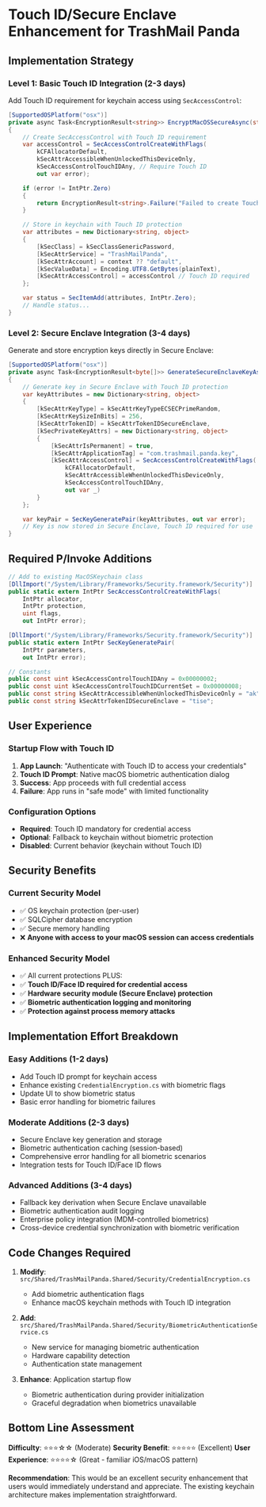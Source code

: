 # Touch ID/Secure Enclave Enhancement for TrashMail Panda

## Implementation Strategy

### Level 1: Basic Touch ID Integration (2-3 days)
Add Touch ID requirement for keychain access using `SecAccessControl`:

```csharp
[SupportedOSPlatform("osx")]
private async Task<EncryptionResult<string>> EncryptMacOSSecureAsync(string plainText, string? context)
{
    // Create SecAccessControl with Touch ID requirement
    var accessControl = SecAccessControlCreateWithFlags(
        kCFAllocatorDefault,
        kSecAttrAccessibleWhenUnlockedThisDeviceOnly,
        kSecAccessControlTouchIDAny, // Require Touch ID
        out var error);

    if (error != IntPtr.Zero)
    {
        return EncryptionResult<string>.Failure("Failed to create Touch ID access control");
    }

    // Store in keychain with Touch ID protection
    var attributes = new Dictionary<string, object>
    {
        [kSecClass] = kSecClassGenericPassword,
        [kSecAttrService] = "TrashMailPanda",
        [kSecAttrAccount] = context ?? "default", 
        [kSecValueData] = Encoding.UTF8.GetBytes(plainText),
        [kSecAttrAccessControl] = accessControl // Touch ID required
    };

    var status = SecItemAdd(attributes, IntPtr.Zero);
    // Handle status...
}
```

### Level 2: Secure Enclave Integration (3-4 days)
Generate and store encryption keys directly in Secure Enclave:

```csharp
[SupportedOSPlatform("osx")]
private async Task<EncryptionResult<byte[]>> GenerateSecureEnclaveKeyAsync()
{
    // Generate key in Secure Enclave with Touch ID protection
    var keyAttributes = new Dictionary<string, object>
    {
        [kSecAttrKeyType] = kSecAttrKeyTypeECSECPrimeRandom,
        [kSecAttrKeySizeInBits] = 256,
        [kSecAttrTokenID] = kSecAttrTokenIDSecureEnclave,
        [kSecPrivateKeyAttrs] = new Dictionary<string, object>
        {
            [kSecAttrIsPermanent] = true,
            [kSecAttrApplicationTag] = "com.trashmail.panda.key",
            [kSecAttrAccessControl] = SecAccessControlCreateWithFlags(
                kCFAllocatorDefault,
                kSecAttrAccessibleWhenUnlockedThisDeviceOnly,
                kSecAccessControlTouchIDAny,
                out var _)
        }
    };

    var keyPair = SecKeyGeneratePair(keyAttributes, out var error);
    // Key is now stored in Secure Enclave, Touch ID required for use
}
```

## Required P/Invoke Additions

```csharp
// Add to existing MacOSKeychain class
[DllImport("/System/Library/Frameworks/Security.framework/Security")]
public static extern IntPtr SecAccessControlCreateWithFlags(
    IntPtr allocator,
    IntPtr protection,
    uint flags,
    out IntPtr error);

[DllImport("/System/Library/Frameworks/Security.framework/Security")]
public static extern IntPtr SecKeyGeneratePair(
    IntPtr parameters,
    out IntPtr error);

// Constants
public const uint kSecAccessControlTouchIDAny = 0x00000002;
public const uint kSecAccessControlTouchIDCurrentSet = 0x00000008;
public const string kSecAttrAccessibleWhenUnlockedThisDeviceOnly = "ak";
public const string kSecAttrTokenIDSecureEnclave = "tise";
```

## User Experience

### Startup Flow with Touch ID
1. **App Launch**: "Authenticate with Touch ID to access your credentials"
2. **Touch ID Prompt**: Native macOS biometric authentication dialog
3. **Success**: App proceeds with full credential access
4. **Failure**: App runs in "safe mode" with limited functionality

### Configuration Options
- **Required**: Touch ID mandatory for credential access
- **Optional**: Fallback to keychain without biometric protection
- **Disabled**: Current behavior (keychain without Touch ID)

## Security Benefits

### Current Security Model
- ✅ OS keychain protection (per-user)
- ✅ SQLCipher database encryption
- ✅ Secure memory handling
- ❌ **Anyone with access to your macOS session can access credentials**

### Enhanced Security Model
- ✅ All current protections PLUS:
- ✅ **Touch ID/Face ID required for credential access**
- ✅ **Hardware security module (Secure Enclave) protection**
- ✅ **Biometric authentication logging and monitoring**
- ✅ **Protection against process memory attacks**

## Implementation Effort Breakdown

### Easy Additions (1-2 days)
- Add Touch ID prompt for keychain access
- Enhance existing `CredentialEncryption.cs` with biometric flags
- Update UI to show biometric status
- Basic error handling for biometric failures

### Moderate Additions (2-3 days)
- Secure Enclave key generation and storage
- Biometric authentication caching (session-based)
- Comprehensive error handling for all biometric scenarios
- Integration tests for Touch ID/Face ID flows

### Advanced Additions (3-4 days)
- Fallback key derivation when Secure Enclave unavailable
- Biometric authentication audit logging
- Enterprise policy integration (MDM-controlled biometrics)
- Cross-device credential synchronization with biometric verification

## Code Changes Required

1. **Modify**: `src/Shared/TrashMailPanda.Shared/Security/CredentialEncryption.cs`
   - Add biometric authentication flags
   - Enhance macOS keychain methods with Touch ID integration
   
2. **Add**: `src/Shared/TrashMailPanda.Shared/Security/BiometricAuthenticationService.cs`
   - New service for managing biometric authentication
   - Hardware capability detection
   - Authentication state management

3. **Enhance**: Application startup flow
   - Biometric authentication during provider initialization
   - Graceful degradation when biometrics unavailable

## Bottom Line Assessment

**Difficulty**: ⭐⭐⭐☆☆ (Moderate)
**Security Benefit**: ⭐⭐⭐⭐⭐ (Excellent)
**User Experience**: ⭐⭐⭐⭐☆ (Great - familiar iOS/macOS pattern)

**Recommendation**: This would be an excellent security enhancement that users would immediately understand and appreciate. The existing keychain architecture makes implementation straightforward.
